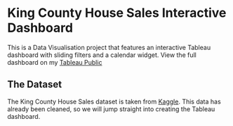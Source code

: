 # King County House Sales Interactive Dashboard

This is a Data Visualisation project that features an interactive Tableau dashboard with sliding filters and a calendar widget.
View the full dashboard on my [Tableau Public](https://public.tableau.com/app/profile/kuebiko/viz/KingCountyHouseSales_16911213453610/KingCountyHouseSales)


## The Dataset
The King County House Sales dataset is taken from [Kaggle](https://www.kaggle.com/datasets/harlfoxem/housesalesprediction).
This data has already been cleaned, so we will jump straight into creating the Tableau dashboard.


